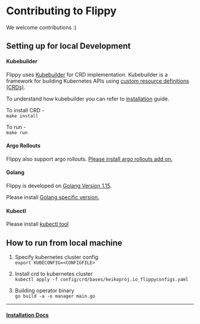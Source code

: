 # Contributing to Flippy

We welcome contributions :)


## Setting up for local Development


#### Kubebuilder
Flippy uses [Kubebuilder](https://github.com/kubernetes-sigs/kubebuilder) for CRD implementation. Kubebuilder is a framework for building Kubernetes APIs using [custom resource definitions (CRDs)](https://kubernetes.io/docs/tasks/access-kubernetes-api/extend-api-custom-resource-definitions).

To understand how kubebuilder you can refer to  [installation](https://book.kubebuilder.io/quick-start.html#installation) guide.

To install CRD - <BR>
`make install`

To run - <BR>
`make run`

#### Argo Rollouts

Flippy also support argo rollouts. [Please install argo rollouts add on.](https://argoproj.github.io/argo-rollouts/installation/#kubectl-plugin-installation)

#### Golang

Flippy is developed on [Golang Version 1.15](https://go.dev/doc/go1.15).

Please install [Golang specific version.](https://go.dev/doc/install)


#### Kubectl
Please install [kubectl tool](https://kubernetes.io/docs/tasks/tools/#kubectl)

## How to run from local machine
1. Specify kubernetes cluster config<br>
`export KUBECONFIG=<CONFIGFILE>`

2. Install crd to kubernetes cluster<br>
`kubectl apply -f config/crd/bases/keikoproj.io_flippyconfigs.yaml`

3. Building operator binary<br>
`go build -a -o manager main.go`

<hr>

#### [Installation Docs](./docs/install.md)
